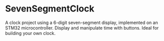 # SevenSegmentClock
A clock project using a 6-digit seven-segment display, implemented on an STM32 microcontroller. Display and manipulate time with buttons. Ideal for building your own clock.
